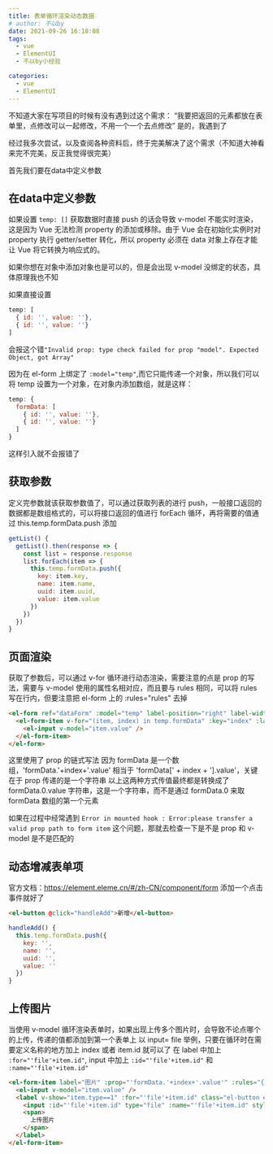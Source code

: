 ```yaml
---
title: 表单循环渲染动态数据
# author: 不以by
date: 2021-09-26 16:18:08
tags: 
  - vue
  - ElementUI
  - 不以by小经验

categories: 
  - vue
  - ElementUI
---
```


不知道大家在写项目的时候有没有遇到过这个需求：
“我要把返回的元素都放在表单里，点修改可以一起修改，不用一个一个去点修改”
是的，我遇到了

经过我多次尝试，以及查阅各种资料后，终于完美解决了这个需求（不知道大神看来完不完美，反正我觉得很完美）


首先我们要在data中定义参数

## 在data中定义参数
如果设置 `temp: []` 获取数据时直接 push 的话会导致 v-model 不能实时渲染，
这是因为 Vue 无法检测 property 的添加或移除。由于 Vue 会在初始化实例时对 property 执行 getter/setter 转化，所以 property 必须在 data 对象上存在才能让 Vue 将它转换为响应式的。

如果你想在对象中添加对象也是可以的，但是会出现 v-model 没绑定的状态，具体原理我也不知

如果直接设置
```js
temp: [
  { id: '', value: ''},
  { id: '', value: ''}
]
```
会报这个错`"Invalid prop: type check failed for prop "model". Expected Object, got Array"`

因为在 el-form 上绑定了 `:model="temp"`,而它只能传递一个对象，所以我们可以将 temp 设置为一个对象，在对象内添加数组，就是这样：
```js
temp: {
  formData: [
    { id: '', value: ''},
    { id: '', value: ''}
  ]
}
```
这样引入就不会报错了

## 获取参数
定义完参数就该获取参数值了，可以通过获取列表的进行 push，一般接口返回的数据都是数组格式的，可以将接口返回的值进行 forEach 循环，再将需要的值通过 this.temp.formData.push 添加
```js
getList() {
  getList().then(response => {
    const list = response.response
    list.forEach(item => {
      this.temp.formData.push({
        key: item.key,
        name: item.name,
        uuid: item.uuid,
        value: item.value
      })
    })
  })
}
```

## 页面渲染
获取了参数后，可以通过 v-for 循环进行动态渲染，需要注意的点是 prop 的写法，需要与 v-model 使用的属性名相对应，而且要与 rules 相同，可以将 rules 写在行内，但要注意把 el-form 上的 :rules="rules" 去掉

```html
<el-form ref="dataForm" :model="temp" label-position="right" label-width="170px" style="margin:0 50px;" :close-on-click-modal="false">
  <el-form-item v-for="(item, index) in temp.formData" :key="index" :label="item.name" :prop="'formData.'+index+'.value'" :rules="{required:true,message:'请输入'+item.name+'的值内容',trigger:'blur'}">
    <el-input v-model="item.value" />
  </el-form-item>
</el-form>
```

这里使用了 prop 的链式写法
因为 formData 是一个数组，'formData.'+index+'.value' 相当于 'formData[' + index + '].value'，关键在于 prop 传递的是一个字符串
以上这两种方式传值最终都是转换成了 formData.0.value 字符串，这是一个字符串，而不是通过 formData.0 来取 formData 数组的第一个元素

如果在过程中经常遇到 `Error in mounted hook : Error:please transfer a valid prop path to form item` 这个问题，那就去检查一下是不是 prop 和 v-model 是不是匹配的


## 动态增减表单项
官方文档：https://element.eleme.cn/#/zh-CN/component/form
添加一个点击事件就好了
```html
<el-button @click="handleAdd">新增</el-button>
```
```js
handleAdd() {
  this.temp.formData.push({
    key: '',
    name: '',
    uuid: '',
    value: ''
  })
}
```


## 上传图片
当使用 v-model 循环渲染表单时，如果出现上传多个图片时，会导致不论点哪个的上传，传递的值都添加到第一个表单上
以 input= file 举例，只要在循环时在需要定义名称的地方加上 index 或者 item.id 就可以了
在 label 中加上 `:for="'file'+item.id"`, input 中加上 `:id="'file'+item.id"` 和 `:name="'file'+item.id"`
```html
<el-form-item label="图片" :prop="'formData.'+index+'.value'" :rules="{required:true,message:'请选择图片',trigger:'blur'}">
  <el-input v-model="item.value" />
  <label v-show="item.type==1" :for="'file'+item.id" class="el-button el-button--danger el-button--mini">
    <input :id="'file'+item.id" type="file" :name="'file'+item.id" style="display:none" @change="uploadImageToChange($event, item)">
    <span>
      上传图片
    </span>
  </label>
</el-form-item>
```
